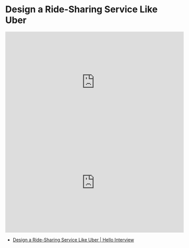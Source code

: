 # Design a Ride-Sharing Service Like Uber

<iframe width="560" height="315" src="https://www.youtube.com/embed/lsKU38RKQSo?si=z4qnxhafRiSxdcAn" title="YouTube video player" frameborder="0" allow="accelerometer; autoplay; clipboard-write; encrypted-media; gyroscope; picture-in-picture; web-share" referrerpolicy="strict-origin-when-cross-origin" allowfullscreen></iframe>

<iframe width="560" height="315" src="https://www.youtube.com/embed/DGtalg5efCw?si=nqG81J6EBG9GwnQA" title="YouTube video player" frameborder="0" allow="accelerometer; autoplay; clipboard-write; encrypted-media; gyroscope; picture-in-picture; web-share" referrerpolicy="strict-origin-when-cross-origin" allowfullscreen></iframe>

- [Design a Ride-Sharing Service Like Uber | Hello Interview](https://www.hellointerview.com/learn/system-design/problem-breakdowns/uber)